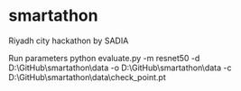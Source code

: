 # smartathon
Riyadh city hackathon by SADIA


Run parameters
python evaluate.py -m resnet50 -d D:\GitHub\smartathon\data -o D:\GitHub\smartathon\data -c D:\GitHub\smartathon\data\check_point.pt